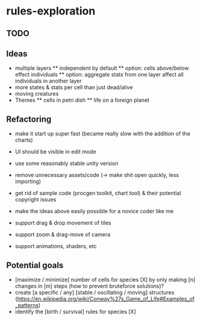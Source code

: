 # rules-exploration

## TODO

## Ideas

* multiple layers 
** independent by default
** option: cells above/below effect individuals
** option: aggregate stats from one layer affect all individuals in another layer
* more states & stats per cell than just dead/alive
* moving creatures
* Themes
** cells in petri dish
** life on a foreign planet

## Refactoring

* make it start up super fast (became really slow with the addition of the charts)
* UI should be visible in edit mode

* use some reasonably stable unity version
* remove unnecessary assets/code (-> make shit open quickly, less importing)
* get rid of sample code (procgen toolkit, chart tool) & their potential copyright issues
* make the ideas above easily possible for a novice coder like me

* support drag & drop movement of tiles
* support zoom & drag-move of camera
* support animations, shaders, etc

## Potential goals

* [maximize / minimize] number of cells for species [X] by only making [n] changes in [m] steps (how to prevent bruteforce solutions)?
* create [a specific / any] [stable / oscillating / moving] structures (https://en.wikipedia.org/wiki/Conway%27s_Game_of_Life#Examples_of_patterns)
* identify the [birth / survival] rules for species [X]
